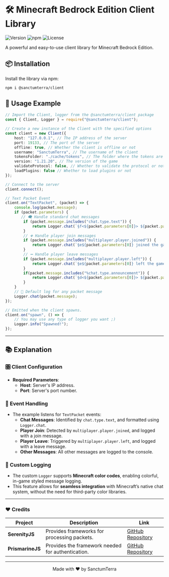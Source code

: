 # 🛠️ Minecraft Bedrock Edition Client Library

![Version](https://img.shields.io/badge/Supported%20Version-1.21.20-brightgreen)
![npm](https://img.shields.io/npm/v/@sanctumterra/client)
![License](https://img.shields.io/badge/License-MIT-blue)

A powerful and easy-to-use client library for Minecraft Bedrock Edition.

## 📦 Installation

Install the library via npm:

```bash
npm i @sanctumterra/client
```

## 🚀 Usage Example

```typescript
// Import the Client, logger from the @sanctumterra/client package
const { Client, Logger } = require("@sanctumterra/client");

// Create a new instance of the Client with the specified options
const client = new Client({
    host: "127.0.0.1", // The IP address of the server
    port: 19133, // The port of the server
    offline: true, // Whether the client is offline or not
    username: "SanctumTerra", // The username of the client
    tokensFolder: "./cache/tokens", // The folder where the tokens are stored
    version: "1.21.20", // The version of the game
    validateProtocol: false, // Whether to validate the protocol or not
    loadPlugins: false // Whether to load plugins or not
});

// Connect to the server
client.connect();

// Text Packet Event 
client.on("TextPacket", (packet) => {
    console.log(packet.message);
    if (packet.parameters) {
       // 🗨️ Handle standard chat messages
        if (packet.message.includes("chat.type.text")) {
            return Logger.chat(`§f<${packet.parameters[0]}> ${packet.parameters[1]}`);
        }
        // ➕ Handle player join messages
        if (packet.message.includes("multiplayer.player.joined")) {
            return Logger.chat(`§e${packet.parameters[0]} joined the game`);
        }
        // ➖ Handle player leave messages
        if (packet.message.includes("multiplayer.player.left")) {
            return Logger.chat(`§e${packet.parameters[0]} left the game`);
        }
        if(packet.message.includes("%chat.type.announcement")) {
            return Logger.chat(`§d<${packet.parameters[0]}> ${packet.parameters[1]}`);
        }
    }
    // 📜 Default log for any packet message
    Logger.chat(packet.message);
});

// Emitted when the client spawns.
client.on("spawn", () => {
    // You may use any type of logger you want ;)
    Logger.info("Spawned!");
});

```

---

## 📚 Explanation

### 🎛️ Client Configuration

- **Required Parameters**:
  - **Host**: Server's IP address.
  - **Port**: Server's port number.

### 📡 Event Handling

- The example listens for `TextPacket` events:
  - **Chat Messages**: Identified by `chat.type.text`, and formatted using `Logger.chat`.
  - **Player Join**: Detected by `multiplayer.player.joined`, and logged with a join message.
  - **Player Leave**: Triggered by `multiplayer.player.left`, and logged with a leave message.
  - **Other Messages**: All other messages are logged to the console.

### 🎨 Custom Logging

- The custom `Logger` supports **Minecraft color codes**, enabling colorful, in-game styled message logging.
- This feature allows for **seamless integration** with Minecraft’s native chat system, without the need for third-party color libraries.

---


### ❤️ Credits

| **Project**     | **Description**                                            | **Link**                                     |
|-----------------|------------------------------------------------------------|----------------------------------------------|
| **SerenityJS**  | Provides frameworks for processing packets.                 | [GitHub Repository](https://github.com/SerenityJS/serenity) |
| **PrismarineJS**| Provides the framework needed for authentication.           | [GitHub Repository](https://github.com/PrismarineJS) |

---


<p align="center">Made with ❤️ by SanctumTerra</p>